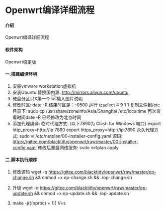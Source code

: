 # Openwrt编译详细流程

#### 介绍
Openwrt编译详细流程

#### 软件架构
Openwrt稳定版


#### 一.搭建编译环境
1.  安装vmware workstation虚拟机
2.  安装Ubuntu    替换国内源:    http://mirrors.aliyun.com/ubuntu
3.  硬盘分区只X第一个
![输入图片说明](https://images.gitee.com/uploads/images/2021/0312/144228_3f3fd5ff_5113630.png "屏幕截图.png")
4.  修改时区:    date -R    结果时区是：-0500
运行 tzselect    4 9 1 1
复制文件到/etc目录下:    sudo cp /usr/share/zoneinfo/Asia/Shanghai /etc/localtime
再次查看时间date -R    已经修改为北京时间
5.  添加代理编译:
临时代理方式: (以下7890为 Clash for Windows 端口)
export http_proxy=http://ip:7890
export https_proxy=http://ip:7890
永久代理方式:
sudo vi /etc/netplan/00-installer-config.yaml
源码:    https://gitee.com/blacktitty/openwrt/raw/master/00-installer-config.yaml
修改后重启网络服务:    sudo netplan apply


#### 二.脚本执行顺序
1. 修改源码
wget -q https://gitee.com/blacktitty/openwrt/raw/master/op-change.sh && chmod +x op-change.sh && ./op-change.sh

2. 升级
wget -q https://gitee.com/blacktitty/openwrt/raw/master/op-update.sh && chmod +x op-update.sh && ./op-update.sh

3. make -j$(($(nproc) + 1)) V=s
